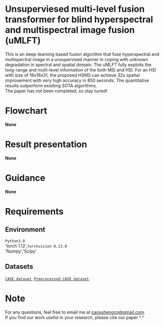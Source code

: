 # Unsuperviesed multi-level fusion transformer for blind hyperspectral and multispectral image fusion (uMLFT)
This is an deep-learning based fusion algorithm that fuse hyperspectral and multispectral image in a unsupervised manner in coping with unknown degradation in spectral and spatial domain. The uMLFT fully exploits the long-range and multi-level information of the both MSI and HSI. For an HSI with size of 16x16x31, the proposed HSMS can achieve 32x spatial improvement with very high accuracy in 850 seconds. The quantitative results outperform exisiting SOTA algorithms.  
The paper has not been completed, so stay tuned!
# Flowchart
**None**
# Result presentation
**None**
# Guidance
**None**
# Requirements
## Environment
`Python3.8`  
'torch 1.12',`torchvision 0.13.0`  
'Numpy','Scipy'
## Datasets
[`CAVE dataset`](https://www1.cs.columbia.edu/CAVE/databases/multispectral/), 
 [`Preprocessed CAVE dataset`](https://aistudio.baidu.com/aistudio/datasetdetail/147509).
# Note
For any questions, feel free to email me at caoxuhengcn@gmail.com.  
If you find our work useful in your research, please cite our paper ^.^
